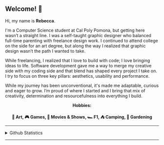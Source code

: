 ## Welcome! 👋
Hi, my name is <strong>Rebecca</strong>.

I'm a Computer Science student at Cal Poly Pomona, but getting here wasn’t a straight line. I was a self-taught graphic designer who balanced full-time parenting with freelance design work. I continued to attend college on the side for an art degree, but along the way I realized that graphic design wasn’t the path I wanted to take. 

While freelancing, I realized that I love to build with code; I love bringing ideas to life. Software development gave me a way to merge my creative side with my coding side and that blend has shaped every project I take on. I try to focus on three key pillars: aesthetics, usability and performance.

While my journey has been unconventional, it's made me adaptable, curious and eager to grow. I’m proud of where I started and I bring that mix of creativity, determination and resourcefulness into everything I build.

<p align="center"><strong>Hobbies:</strong></p>
<p align="center"><strong>🎨 Art, 🎮 Games, 🎥 Movies & Shows, 🏎️ F1, ⛺ Camping, 🌱 Gardening</strong></p>
<hr>
  <details>
    <summary>Github Statistics</summary>
      <a href="https://github.com/anuraghazra/github-readme-stats">
        <img height=150 align="center" src="https://github-readme-stats.vercel.app/api/top-langs?username=rebeccals1&layout=compact&langs_count=8&card_width=320" />
      </a>
      <a href="https://github.com/anuraghazra/convoychat">
        <img height=150 align="center" src="https://github-readme-stats.vercel.app/api?username=rebeccals1" />
      </a>
  </details>
<hr>
